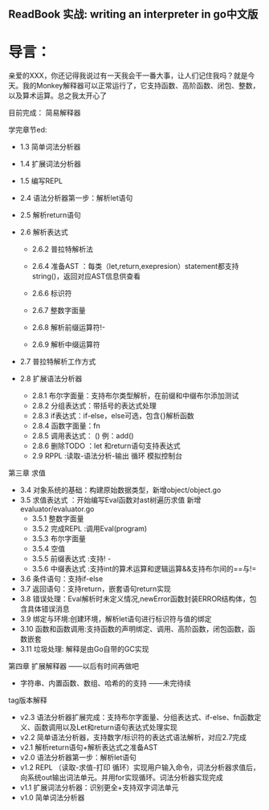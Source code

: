 ## ReadBook 实战: writing an interpreter in go中文版
# 导言：
亲爱的XXX，你还记得我说过有一天我会干一番大事，让人们记住我吗？就是今天。我的Monkey解释器可以正常运行了，它支持函数、高阶函数、闭包、整数，以及算术运算。总之我太开心了

目前完成： 简易解释器

学完章节ed:
+ 1.3 简单词法分析器

+ 1.4 扩展词法分析器

+ 1.5 编写REPL

+ 2.4 语法分析器第一步：解析let语句

+ 2.5 解析return语句

+ 2.6 解析表达式

  + 2.6.2 普拉特解析法

  + 2.6.4 准备AST ：每类（let,return,exepresion）statement都支持string()，返回对应AST信息供查看
  
  + 2.6.6 标识符
  + 2.6.7 整数字面量
  + 2.6.8 解析前缀运算符!-
  + 2.6.9 解析中缀运算符

+ 2.7 普拉特解析工作方式
+ 2.8 扩展语法分析器
  + 2.8.1 布尔字面量：支持布尔类型解析，在前缀和中缀布尔添加测试
  + 2.8.2 分组表达式：带括号的表达式处理
  + 2.8.3 if表达式：if-else，else可选，包含{}解析函数
  + 2.8.4 函数字面量：fn <parameters> <block statement>
  + 2.8.5 调用表达式： <expression>(<comma separated expressions>) 例：add()
  + 2.8.6 删除TODO ：let 和return语句支持表达式
  + 2.9 RPPL :读取-语法分析-输出 循环 模拟控制台

第三章 求值
+ 3.4 对象系统的基础：构建原始数据类型，新增object/object.go
+ 3.5 求值表达式 ：开始编写Eval函数对ast树遍历求值 新增evaluator/evaluator.go
  + 3.5.1 整数字面量
  + 3.5.2 完成REPL :调用Eval(program)
  + 3.5.3 布尔字面量
  + 3.5.4 空值
  + 3.5.5 前缀表达式 :支持! -
  + 3.5.6 中缀表达式 :支持int的算术运算和逻辑运算&&支持布尔间的==与!=
+ 3.6 条件语句：支持if-else
+ 3.7 返回语句：支持return，嵌套语句return实现
+ 3.8 错误处理：Eval解析时未定义情况,newError函数封装ERROR结构体，包含具体错误消息
+ 3.9 绑定与环境:创建环境，解析let语句进行标识符与值的绑定
+ 3.10 函数和函数调用:支持函数的声明绑定、调用、高阶函数，闭包函数，函数嵌套
+ 3.11 垃圾处理: 解释是由Go自带的GC实现

第四章 扩展解释器 ——以后有时间再做吧

+ 字符串、内置函数、数组、哈希的的支持 ——未完待续

tag版本解释
+ v2.3 语法分析器扩展完成：支持布尔字面量、分组表达式、if-else、fn函数定义、函数调用以及Let和return语句表达式处理实现
+ v2.2 简单语法分析器，支持数字/标识符的表达式语法解析，对应2.7完成
+ v2.1 解析return语句+解析表达式之准备AST
+ v2.0 语法分析器第一步：解析let语句
+ v1.2 REPL （读取-求值-打印 循环）实现用户输入命令，词法分析器求值后，向系统out输出词法单元。并用for实现循环。词法分析器实现完成
+ v1.1 扩展词法分析器：识别更全+支持双字词法单元
+ v1.0 简单词法分析器
